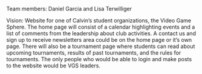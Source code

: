 Team members: Daniel Garcia and Lisa Terwilliger

Vision: Website for one of Calvin’s student organizations, the Video Game Sphere. The home page will consist of a calendar highlighting events and a list of comments from the leadership about club activities. A contact us and sign up to receive newsletters area could be on the home page or it’s own page. There will also be a tournament page where students can read about upcoming tournaments, results of past tournaments, and the rules for tournaments. The only people who would be able to login and make posts to the website would be VGS leaders.

